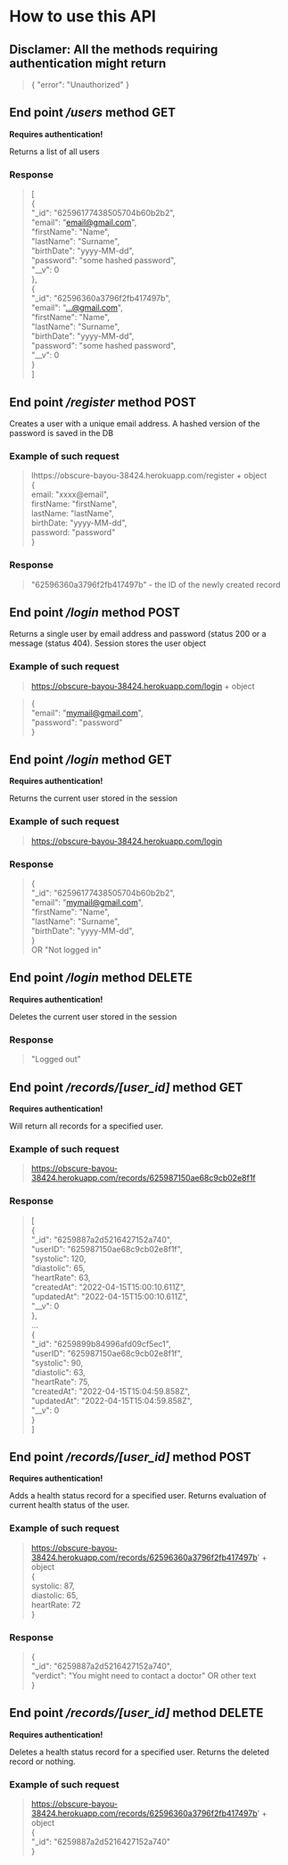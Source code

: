 # How to use this API <br>

## Disclamer: All the methods requiring authentication might return
>{
>    "error": "Unauthorized"
>}

## End point */users* method GET<br>

**Requires authentication!**

Returns a list of all users<br>

### Response<br>
>[<br>
>    {<br>
>        "_id": "62596177438505704b60b2b2",<br>
>        "email": "email@gmail.com",<br>
>        "firstName": "Name",<br>
>        "lastName": "Surname",<br>
>        "birthDate": "yyyy-MM-dd",<br>
>        "password": "some hashed password",<br>
>        "__v": 0<br>
>    },<br>
>    {<br>
>        "_id": "62596360a3796f2fb417497b",<br>
>        "email": "...@gmail.com",<br>
>        "firstName": "Name",<br>
>        "lastName": "Surname",<br>
>        "birthDate": "yyyy-MM-dd",<br>
>        "password": "some hashed password",<br>
>        "__v": 0<br>
>    }<br>
>]<br>

## End point */register* method POST<br>

Creates a user with a unique email address. A hashed version of the password is saved in the DB<br>

### Example of such request<br>
>lhttps://obscure-bayou-38424.herokuapp.com/register + object <br>
>   {<br>
>        email: "xxxx@email",<br>
>        firstName: "firstName",<br>
>        lastName: "lastName",<br>
>        birthDate: "yyyy-MM-dd",<br>
>        password: "password"<br>
>   }<br>

### Response<br>
>"62596360a3796f2fb417497b"   - the ID of the newly created record<br>


## End point */login* method POST<br>

Returns a single user by email address and password (status 200 or a message (status 404). Session stores the user object<br>

### Example of such request<br>

>https://obscure-bayou-38424.herokuapp.com/login + object<br>

>{<br>
>    "email": "mymail@gmail.com",<br>
>    "password": "password"<br>
>}<br>

## End point */login* method GET<br>

**Requires authentication!**

Returns the current user stored in the session<br>

### Example of such request<br>

>https://obscure-bayou-38424.herokuapp.com/login <br>

### Response<br>
>{<br>
>    "_id": "62596177438505704b60b2b2",<br>
>    "email": "mymail@gmail.com",<br>
>    "firstName": "Name",<br>
>    "lastName": "Surname",<br>
>    "birthDate": "yyyy-MM-dd",<br>
>}<br>
> OR "Not logged in"<br>

## End point */login* method DELETE<br>

**Requires authentication!**

Deletes the current user stored in the session<br>

### Response<br>

> "Logged out"<br>

## End point */records/[user_id]* method GET<br>

**Requires authentication!**

Will return all records for a specified user.<br>

### Example of such request<br>

>https://obscure-bayou-38424.herokuapp.com/records/625987150ae68c9cb02e8f1f<br>

### Response<br>
>[<br>
>    {<br>
>        "_id": "6259887a2d5216427152a740",<br>
>        "userID": "625987150ae68c9cb02e8f1f",<br>
>        "systolic": 120,<br>
>        "diastolic": 65,<br>
>        "heartRate": 63,<br>
>        "createdAt": "2022-04-15T15:00:10.611Z",<br>
>        "updatedAt": "2022-04-15T15:00:10.611Z",<br>
>        "__v": 0<br>
>    },<br>
>   ...<br>
>    {<br>
>        "_id": "6259899b84996afd09cf5ec1",<br>
>        "userID": "625987150ae68c9cb02e8f1f",<br>
>        "systolic": 90,<br>
>        "diastolic": 63,<br>
>        "heartRate": 75,<br>
>        "createdAt": "2022-04-15T15:04:59.858Z",<br>
>        "updatedAt": "2022-04-15T15:04:59.858Z",<br>
>        "__v": 0<br>
>    }<br>
>]<br>

## End point */records/[user_id]* method POST<br>

**Requires authentication!**

Adds a health status record for a specified user. Returns evaluation of current health status of the user.<br>

### Example of such request<br>

>https://obscure-bayou-38424.herokuapp.com/records/62596360a3796f2fb417497b' + object <br>
>{<br>
>    systolic: 87,<br>
>    diastolic: 65,<br>
>    heartRate: 72<br>
>}<br>

### Response<br>
>{<br>
>  "_id": "6259887a2d5216427152a740",<br>
>  "verdict": "You might need to contact a doctor" OR other text<br>
>}<br>

## End point */records/[user_id]* method DELETE<br>

**Requires authentication!**

Deletes a health status record for a specified user. Returns the deleted record or nothing.<br>

### Example of such request<br>

>https://obscure-bayou-38424.herokuapp.com/records/62596360a3796f2fb417497b' + object <br>
>{<br>
>    "_id": "6259887a2d5216427152a740"<br>
>}<br>



